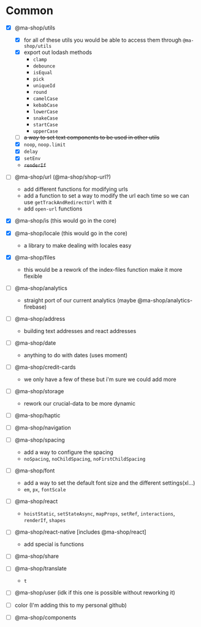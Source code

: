 # Common

- [x] @ma-shop/utils
  - [x] for all of these utils you would be able to access them through  `@ma-shop/utils`
  - [x] export out lodash methods
    - `clamp`
    - `debounce`
    - `isEqual`
    - `pick`
    - `uniqueId`
    - `round`
    - `camelCase`
    - `kebabCase`
    - `lowerCase`
    - `snakeCase`
    - `startCase`
    - `upperCase`
  - [ ] ~~a way to set text components to be used in other utils~~
  - [x] `noop`, `noop.limit`
  - [x] `delay`
  - [x] `setEnv`
  - ~~`renderIf`~~
- [ ] @ma-shop/url (@ma-shop/shop-url?)
  - add different functions for modifying urls
  - add a function to set a way to modify the url each time so we can use `getTrackAndRedirectUrl` with it
  - add `open-url` functions
- [x] @ma-shop/is (this would go in the core)
- [x] @ma-shop/locale (this would go in the core)
  - a library to make dealing with locales easy
- [x] @ma-shop/files
  - this would be a rework of the index-files function make it more flexible
- [ ] @ma-shop/analytics
  - straight port of our current analytics (maybe @ma-shop/analytics-firebase)
- [ ] @ma-shop/address
  - building text addresses and react addresses
- [ ] @ma-shop/date
  - anything to do with dates (uses moment)
- [ ] @ma-shop/credit-cards
  - we only have a few of these but i'm sure we could add more
- [ ] @ma-shop/storage
  - rework our crucial-data to be more dynamic
- [ ] @ma-shop/haptic
- [ ] @ma-shop/navigation
- [ ] @ma-shop/spacing
  - add a way to configure the spacing
  - `noSpacing`, `noChildSpacing`, `noFirstChildSpacing`
- [ ] @ma-shop/font
  - add a way to set the default font size and the different settings(xl...)
  - `em`, `px`, `fontScale`
- [ ] @ma-shop/react
  - `hoistStatic`, `setStateAsync`, `mapProps`, `setRef`, `interactions`, `renderIf`, `shapes`
- [ ] @ma-shop/react-native [includes @ma-shop/react]
  - add special is functions
- [ ] @ma-shop/share
- [ ] @ma-shop/translate
  - `t`
- [ ] @ma-shop/user (idk if this one is possible without reworking it)
- [ ] color (I'm adding this to my personal github)



- [ ] @ma-shop/components
